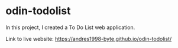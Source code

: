 # odin-todolist

In this project, I created a To Do List web application.

Link to live website: https://andres1998-byte.github.io/odin-todolist/